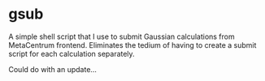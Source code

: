 # gsub
A simple shell script that I use to submit Gaussian calculations from MetaCentrum frontend.
Eliminates the tedium of having to create a submit script for each calculation separately.

Could do with an update...
